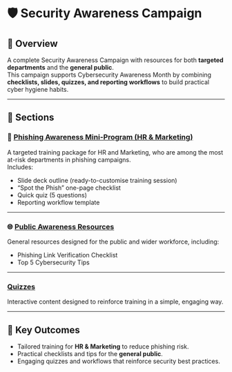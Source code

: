 # 🛡️ Security Awareness Campaign

## 📌 Overview
A complete Security Awareness Campaign with resources for both **targeted departments** and the **general public**.  
This campaign supports Cybersecurity Awareness Month by combining **checklists, slides, quizzes, and reporting workflows** to build practical cyber hygiene habits.

---

## 📂 Sections

### 🎯 [Phishing Awareness Mini-Program (HR & Marketing)](phishing-awareness-hr-marketing/)
A targeted training package for HR and Marketing, who are among the most at-risk departments in phishing campaigns.  
Includes:
- Slide deck outline (ready-to-customise training session)  
- “Spot the Phish” one-page checklist  
- Quick quiz (5 questions)  
- Reporting workflow template  

---

### 🌐 [Public Awareness Resources](public-awareness/)
General resources designed for the public and wider workforce, including:
- Phishing Link Verification Checklist  
- Top 5 Cybersecurity Tips  

---

### **[Quizzes](quizzes/)**  

  Interactive content designed to reinforce training in a simple, engaging way.  

---

## 🔑 Key Outcomes
- Tailored training for **HR & Marketing** to reduce phishing risk.  
- Practical checklists and tips for the **general public**.  
- Engaging quizzes and workflows that reinforce security best practices.  
